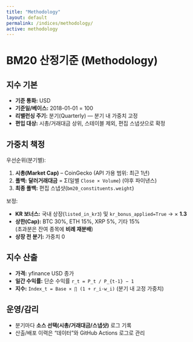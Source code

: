 ```yaml
---
title: "Methodology"
layout: default
permalink: /indices/methodology/
active: methodology
---
```




# BM20 산정기준 (Methodology)

## 지수 기본
- **기준 통화:** USD
- **기준일/베이스:** 2018-01-01 = 100
- **리밸런싱 주기:** 분기(Quarterly) — 분기 내 가중치 고정
- **편입 대상:** 시총/거래대금 상위, 스테이블 제외, 편집 스냅샷으로 확정

## 가중치 책정
우선순위(분기별):
1. **시총(Market Cap)** – CoinGecko (API 가용 범위: 최근 1년)
2. **폴백:** **달러거래대금** = Σ(일별 `Close × Volume`) (야후 파이낸스)
3. **최종 폴백:** 편집 스냅샷(`bm20_constituents.weight`)

보정:
- **KR 보너스:** 국내 상장(`listed_in_kr3`) 및 `kr_bonus_applied=True` → × **1.3**
- **상한(Cap):** BTC 30%, ETH 15%, XRP 5%, 기타 15%  
  (초과분은 잔여 종목에 **비례 재분배**)
- **상장 전 분기:** 가중치 0

## 지수 산출
- **가격:** yfinance USD 종가
- **일간 수익률:** 단순 수익률 `r_t = P_t / P_{t-1} − 1`
- **지수:** `Index_t = Base × ∏ (1 + r_i·w_i)` (분기 내 고정 가중치)

## 운영/감리
- 분기마다 **소스 선택(시총/거래대금/스냅샷)** 로그 기록
- 산출/배포 이력은 “데이터”와 GitHub Actions 로그로 관리
